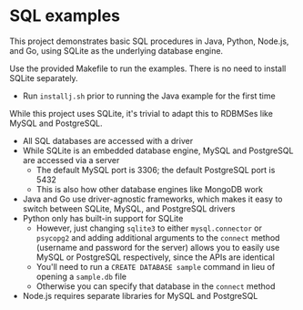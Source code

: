 # SQL examples

This project demonstrates basic SQL procedures in Java, Python, Node.js, and Go, using SQLite as the underlying database engine.

Use the provided Makefile to run the examples. There is no need to install SQLite separately.

- Run `installj.sh` prior to running the Java example for the first time

While this project uses SQLite, it's trivial to adapt this to RDBMSes like MySQL and PostgreSQL.

- All SQL databases are accessed with a driver
- While SQLite is an embedded database engine, MySQL and PostgreSQL are accessed via a server
    - The default MySQL port is 3306; the default PostgreSQL port is 5432
    - This is also how other database engines like MongoDB work
- Java and Go use driver-agnostic frameworks, which makes it easy to switch between SQLite, MySQL, and PostgreSQL drivers
- Python only has built-in support for SQLite
    - However, just changing `sqlite3` to either `mysql.connector` or `psycopg2` and adding additional arguments to the `connect` method (username and password for the server) allows you to easily use MySQL or PostgreSQL respectively, since the APIs are identical
    - You'll need to run a `CREATE DATABASE sample` command in lieu of opening a `sample.db` file
    - Otherwise you can specify that database in the `connect` method
- Node.js requires separate libraries for MySQL and PostgreSQL
